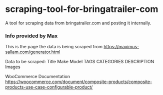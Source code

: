 # scraping-tool-for-bringatrailer-com
A tool for scraping data from bringatrailer.com and posting it internally.

### Info provided by Max
This is the page the data is being scraped from https://maximus-sallam.com/generator.html

Data to be scraped:
Title
Make
Model
TAGS
CATEGORIES
DESCRIPTION
Images

WooCommerce Documentation
https://woocommerce.com/document/composite-products/composite-products-use-case-configurable-product/

